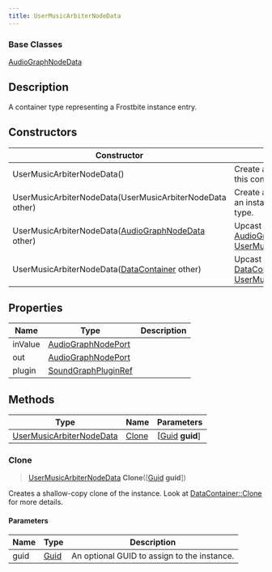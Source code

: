 ```yaml
---
title: UserMusicArbiterNodeData
---
```

### Base Classes

[AudioGraphNodeData](AudioGraphNodeData)

## Description

A container type representing a Frostbite instance entry.

## Constructors

| Constructor                                                                         | Description                                                                                                                             |
| ----------------------------------------------------------------------------------- | --------------------------------------------------------------------------------------------------------------------------------------- |
| UserMusicArbiterNodeData()                                                          | Create a new instance of this container type.                                                                                           |
| UserMusicArbiterNodeData(UserMusicArbiterNodeData other)                            | Create a reference copy of an instance of the same type.                                                                                |
| UserMusicArbiterNodeData([AudioGraphNodeData](AudioGraphNodeData) other)            | Upcast an instance of type [AudioGraphNodeData](AudioGraphNodeData) to [UserMusicArbiterNodeData](UserMusicArbiterNodeData).            |
| UserMusicArbiterNodeData([DataContainer](/vext/ref/shared/class/datacontainer) other) | Upcast an instance of type [DataContainer](/vext/ref/shared/class/datacontainer) to [UserMusicArbiterNodeData](UserMusicArbiterNodeData). |

## Properties

| Name    | Type                                       | Description |
| ------- | ------------------------------------------ | ----------- |
| inValue | [AudioGraphNodePort](AudioGraphNodePort)   |             |
| out     | [AudioGraphNodePort](AudioGraphNodePort)   |             |
| plugin  | [SoundGraphPluginRef](SoundGraphPluginRef) |             |

## Methods

| Type                                                 | Name            | Parameters                                     |
| ---------------------------------------------------- | --------------- | ---------------------------------------------- |
| [UserMusicArbiterNodeData](UserMusicArbiterNodeData) | [Clone](#clone) | \[[Guid](/vext/ref/shared/class/guid) **guid**\] |

### Clone

> [UserMusicArbiterNodeData](UserMusicArbiterNodeData) **Clone**(\[[Guid](/vext/ref/shared/class/guid) **guid**\])

Creates a shallow-copy clone of the instance. Look at [DataContainer::Clone](/vext/ref/shared/class/datacontainer#clone) for more details.

#### Parameters

| Name | Type         | Description                                 |
| ---- | ------------ | ------------------------------------------- |
| guid | [Guid](Guid) | An optional GUID to assign to the instance. |
